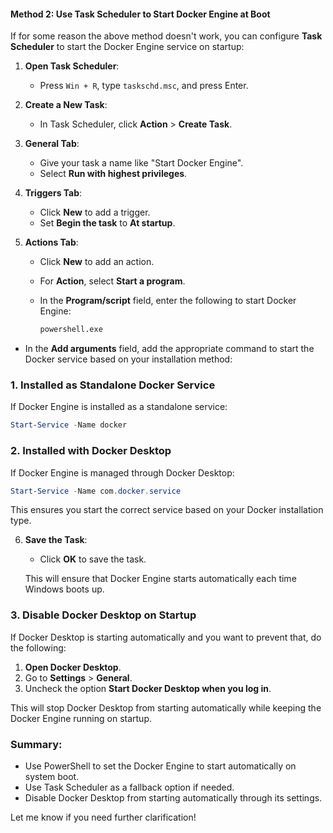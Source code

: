 #### Method 2: Use Task Scheduler to Start Docker Engine at Boot

If for some reason the above method doesn't work, you can configure **Task Scheduler** to start the Docker Engine service on startup:

1. **Open Task Scheduler**:

   - Press `Win + R`, type `taskschd.msc`, and press Enter.

2. **Create a New Task**:
   - In Task Scheduler, click **Action** > **Create Task**.
3. **General Tab**:
   - Give your task a name like "Start Docker Engine".
   - Select **Run with highest privileges**.
4. **Triggers Tab**:
   - Click **New** to add a trigger.
   - Set **Begin the task** to **At startup**.
5. **Actions Tab**:

   - Click **New** to add an action.
   - For **Action**, select **Start a program**.
   - In the **Program/script** field, enter the following to start Docker Engine:

     ```cmd
     powershell.exe
     ```

- In the **Add arguments** field, add the appropriate command to start the Docker service based on your installation method:

### 1. **Installed as Standalone Docker Service**

If Docker Engine is installed as a standalone service:

```powershell
Start-Service -Name docker
```

### 2. **Installed with Docker Desktop**

If Docker Engine is managed through Docker Desktop:

```powershell
Start-Service -Name com.docker.service
```

This ensures you start the correct service based on your Docker installation type.

6. **Save the Task**:

   - Click **OK** to save the task.

   This will ensure that Docker Engine starts automatically each time Windows boots up.

### 3. **Disable Docker Desktop on Startup**

If Docker Desktop is starting automatically and you want to prevent that, do the following:

1. **Open Docker Desktop**.
2. Go to **Settings** > **General**.
3. Uncheck the option **Start Docker Desktop when you log in**.

This will stop Docker Desktop from starting automatically while keeping the Docker Engine running on startup.

### Summary:

- Use PowerShell to set the Docker Engine to start automatically on system boot.
- Use Task Scheduler as a fallback option if needed.
- Disable Docker Desktop from starting automatically through its settings.

Let me know if you need further clarification!
